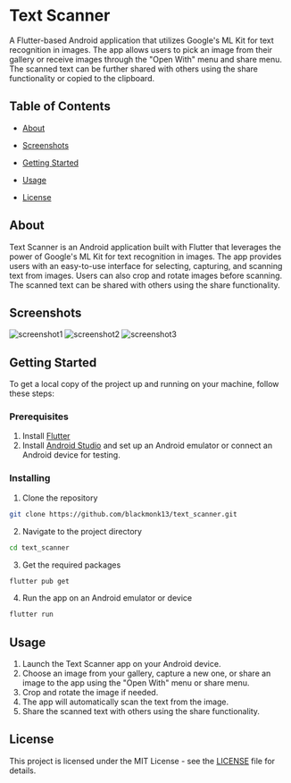 # Text Scanner

A Flutter-based Android application that utilizes Google's ML Kit for text recognition in images. The app allows users to pick an image from their gallery or receive images through the "Open With" menu and share menu. The scanned text can be further shared with others using the share functionality or copied to the clipboard.

## Table of Contents

- [About](#about)
- [Screenshots](#screenshots)
- [Getting Started](#getting_started)
- [Usage](#usage)

- [License](#license)

## About <a name = "about"></a>

Text Scanner is an Android application built with Flutter that leverages the power of Google's ML Kit for text recognition in images. The app provides users with an easy-to-use interface for selecting, capturing, and scanning text from images. Users can also crop and rotate images before scanning. The scanned text can be shared with others using the share functionality.

## Screenshots <a name = "screenshots"></a>

![screenshot1](screenshots/1.jpg)
![screenshot2](screenshots/2.jpg)
![screenshot3](screenshots/3.jpg)

## Getting Started <a name = "getting_started"></a>

To get a local copy of the project up and running on your machine, follow these steps:

### Prerequisites

1. Install [Flutter](https://flutter.dev/docs/get-started/install)
2. Install [Android Studio](https://developer.android.com/studio) and set up an Android emulator or connect an Android device for testing.

### Installing

1. Clone the repository
```sh
git clone https://github.com/blackmonk13/text_scanner.git
```
2. Navigate to the project directory
```sh
cd text_scanner
```
3. Get the required packages
```sh
flutter pub get
```
4. Run the app on an Android emulator or device
```sh
flutter run
```

## Usage <a name = "usage"></a>

1. Launch the Text Scanner app on your Android device.
2. Choose an image from your gallery, capture a new one, or share an image to the app using the "Open With" menu or share menu.
3. Crop and rotate the image if needed.
4. The app will automatically scan the text from the image.
5. Share the scanned text with others using the share functionality.



## License <a name = "license"></a>

This project is licensed under the MIT License - see the [LICENSE](LICENSE) file for details.